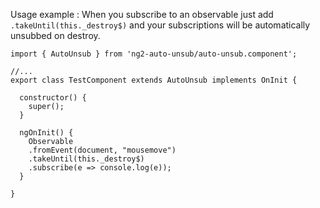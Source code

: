 Usage example :
When you subscribe to an observable just add `.takeUntil(this._destroy$)` and your subscriptions will be automatically unsubbed on destroy.

```
import { AutoUnsub } from 'ng2-auto-unsub/auto-unsub.component';

//...
export class TestComponent extends AutoUnsub implements OnInit {

  constructor() {
    super();
  }

  ngOnInit() {
    Observable
    .fromEvent(document, "mousemove")
    .takeUntil(this._destroy$)
    .subscribe(e => console.log(e));
  }

}

```
